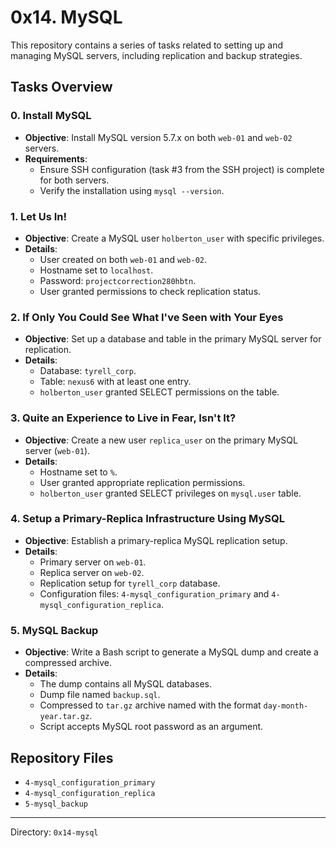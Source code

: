 # 0x14. MySQL

This repository contains a series of tasks related to setting up and managing MySQL servers, including replication and backup strategies.

## Tasks Overview

### 0. Install MySQL

- **Objective**: Install MySQL version 5.7.x on both `web-01` and `web-02` servers.
- **Requirements**:
  - Ensure SSH configuration (task #3 from the SSH project) is complete for both servers.
  - Verify the installation using `mysql --version`.

### 1. Let Us In!

- **Objective**: Create a MySQL user `holberton_user` with specific privileges.
- **Details**:
  - User created on both `web-01` and `web-02`.
  - Hostname set to `localhost`.
  - Password: `projectcorrection280hbtn`.
  - User granted permissions to check replication status.

### 2. If Only You Could See What I've Seen with Your Eyes

- **Objective**: Set up a database and table in the primary MySQL server for replication.
- **Details**:
  - Database: `tyrell_corp`.
  - Table: `nexus6` with at least one entry.
  - `holberton_user` granted SELECT permissions on the table.

### 3. Quite an Experience to Live in Fear, Isn't It?

- **Objective**: Create a new user `replica_user` on the primary MySQL server (`web-01`).
- **Details**:
  - Hostname set to `%`.
  - User granted appropriate replication permissions.
  - `holberton_user` granted SELECT privileges on `mysql.user` table.

### 4. Setup a Primary-Replica Infrastructure Using MySQL

- **Objective**: Establish a primary-replica MySQL replication setup.
- **Details**:
  - Primary server on `web-01`.
  - Replica server on `web-02`.
  - Replication setup for `tyrell_corp` database.
  - Configuration files: `4-mysql_configuration_primary` and `4-mysql_configuration_replica`.

### 5. MySQL Backup

- **Objective**: Write a Bash script to generate a MySQL dump and create a compressed archive.
- **Details**:
  - The dump contains all MySQL databases.
  - Dump file named `backup.sql`.
  - Compressed to `tar.gz` archive named with the format `day-month-year.tar.gz`.
  - Script accepts MySQL root password as an argument.

## Repository Files

- `4-mysql_configuration_primary`
- `4-mysql_configuration_replica`
- `5-mysql_backup`

---
Directory: `0x14-mysql`
